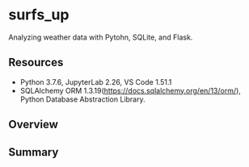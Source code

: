 # surfs_up
Analyzing weather data with Pytohn, SQLite, and Flask.

## Resources 
- Python 3.7.6, JupyterLab 2.26, VS Code 1.51.1
- SQLAlchemy ORM 1.3.19(https://docs.sqlalchemy.org/en/13/orm/), Python Database Abstraction Library.

## Overview


## Summary 
